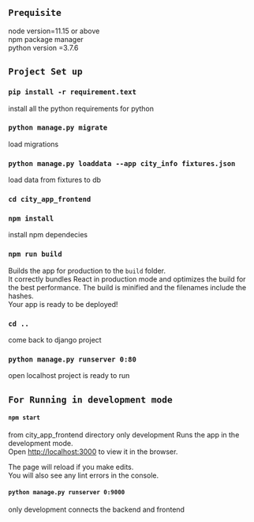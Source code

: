 

## `Prequisite`

node version=11.15 or above <br />
npm package manager <br />
python version =3.7.6

## `Project Set up`

### `pip install -r requirement.text `
install all the python requirements for python

### `python manage.py migrate`
load migrations

### `python manage.py loaddata --app city_info fixtures.json`
load data from fixtures to db

### `cd city_app_frontend`

### `npm install `
install npm dependecies

### `npm run build`
Builds the app for production to the `build` folder.<br />
It correctly bundles React in production mode and optimizes the build for the best performance.
The build is minified and the filenames include the hashes.<br />
Your app is ready to be deployed!

### `cd ..`
come back to django project

### `python manage.py runserver 0:80`
open localhost project is ready to run


## `For Running in development mode `

#### `npm start`
from city_app_frontend directory
only development
Runs the app in the development mode.<br />
Open [http://localhost:3000](http://localhost:3000) to view it in the browser.

The page will reload if you make edits.<br />
You will also see any lint errors in the console.

#### `python manage.py runserver 0:9000`
only development
connects the backend and frontend


